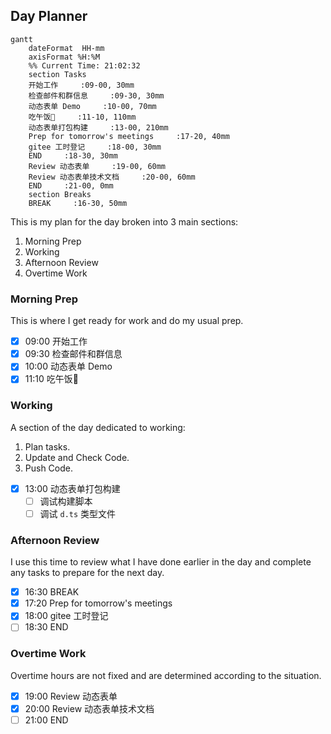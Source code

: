 ## Day Planner

```mermaid
gantt
    dateFormat  HH-mm
    axisFormat %H:%M
    %% Current Time: 21:02:32
    section Tasks
    开始工作     :09-00, 30mm
    检查邮件和群信息     :09-30, 30mm
    动态表单 Demo     :10-00, 70mm
    吃午饭🥣     :11-10, 110mm
    动态表单打包构建     :13-00, 210mm
    Prep for tomorrow's meetings     :17-20, 40mm
    gitee 工时登记     :18-00, 30mm
    END     :18-30, 30mm
    Review 动态表单     :19-00, 60mm
    Review 动态表单技术文档     :20-00, 60mm
    END     :21-00, 0mm
    section Breaks
    BREAK     :16-30, 50mm
```

This is my plan for the day broken into 3 main sections:
1. Morning Prep
2. Working
3. Afternoon Review
4. Overtime Work

### Morning Prep

This is where I get ready for work and do my usual prep.

- [x] 09:00 开始工作
- [x] 09:30 检查邮件和群信息
- [x] 10:00 动态表单 Demo
- [x] 11:10 吃午饭🥣

### Working

A section of the day dedicated to working:

1. Plan tasks.
2. Update and Check Code.
3. Push Code.
   
- [x] 13:00 动态表单打包构建
  - [ ] 调试构建脚本
  - [ ] 调试 `d.ts` 类型文件

### Afternoon Review

I use this time to review what I have done earlier in the day and complete any tasks to prepare for the next day.

- [x] 16:30 BREAK
- [x] 17:20 Prep for tomorrow's meetings
- [x] 18:00 gitee 工时登记
- [ ] 18:30 END

### Overtime Work

Overtime hours are not fixed and are determined according to the situation.

- [x] 19:00 Review 动态表单
- [x] 20:00 Review 动态表单技术文档
- [ ] 21:00 END